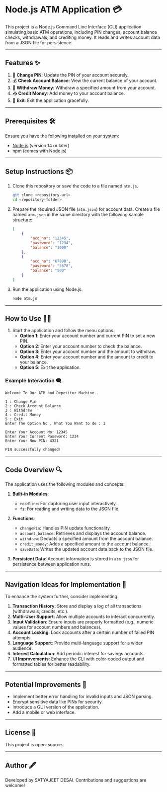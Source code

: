 # Node.js ATM Application 💳

This project is a Node.js Command Line Interface (CLI) application simulating basic ATM operations, including PIN changes, account balance checks, withdrawals, and crediting money. It reads and writes account data from a JSON file for persistence.

---

## Features ✨

1. 🔑 **Change PIN**: Update the PIN of your account securely.
2. 💰 **Check Account Balance**: View the current balance of your account.
3. 💸 **Withdraw Money**: Withdraw a specified amount from your account.
4. 📥 **Credit Money**: Add money to your account balance.
5. 🚪 **Exit**: Exit the application gracefully.

---

## Prerequisites 🛠️

Ensure you have the following installed on your system:

- [Node.js](https://nodejs.org/) (version 14 or later)
- npm (comes with Node.js)

---

## Setup Instructions 📦

1. Clone this repository or save the code to a file named `atm.js`.

   ```bash
   git clone <repository-url>
   cd <repository-folder>
   ```

2. Prepare the required JSON file (`atm.json`) for account data. Create a file named `atm.json` in the same directory with the following sample structure:

   ```json
   [
       {
           "acc_no": "12345",
           "password": "1234",
           "balance": "1000"
       },
       {
           "acc_no": "67890",
           "password": "5678",
           "balance": "500"
       }
   ]
   ```

3. Run the application using Node.js:

   ```bash
   node atm.js
   ```

---

## How to Use 🧑‍💻

1. Start the application and follow the menu options.
   - **Option 1**: Enter your account number and current PIN to set a new PIN.
   - **Option 2**: Enter your account number to check the balance.
   - **Option 3**: Enter your account number and the amount to withdraw.
   - **Option 4**: Enter your account number and the amount to credit to your balance.
   - **Option 5**: Exit the application.

### Example Interaction 🗨️

```text
Welcome To Our ATM and Depositor Machine..

1 : Change Pin
2 : Check Account Balance
3 : Withdraw
4 : Credit Money
5 : Exit
Enter The Option No , What You Want to do : 1

Enter Your Account No: 12345
Enter Your Current Password: 1234
Enter Your New PIN: 4321

PIN successfully changed!
```

---

## Code Overview 🔍

The application uses the following modules and concepts:

1. **Built-in Modules**:
   - `readline`: For capturing user input interactively.
   - `fs`: For reading and writing data to the JSON file.

2. **Functions**:
   - `changePin`: Handles PIN update functionality.
   - `account_balance`: Retrieves and displays the account balance.
   - `withdraw`: Deducts a specified amount from the account balance.
   - `credit_money`: Adds a specified amount to the account balance.
   - `saveData`: Writes the updated account data back to the JSON file.

3. **Persistent Data**: Account information is stored in `atm.json` for persistence between application runs.

---

## Navigation Ideas for Implementation 🧭

To enhance the system further, consider implementing:

1. **Transaction History**: Store and display a log of all transactions (withdrawals, credits, etc.).
2. **Multi-User Support**: Allow multiple accounts to interact concurrently.
3. **Input Validation**: Ensure inputs are properly formatted (e.g., numeric values for account numbers and balances).
4. **Account Locking**: Lock accounts after a certain number of failed PIN attempts.
5. **Language Support**: Provide multi-language support for a wider audience.
6. **Interest Calculation**: Add periodic interest for savings accounts.
7. **UI Improvements**: Enhance the CLI with color-coded output and formatted tables for better readability.

---

## Potential Improvements 🚀

- Implement better error handling for invalid inputs and JSON parsing.
- Encrypt sensitive data like PINs for security.
- Introduce a GUI version of the application.
- Add a mobile or web interface.

---

## License 📄

This project is open-source.

---

## Author 🖋️

Developed by SATYAJEET DESAI. Contributions and suggestions are welcome!

